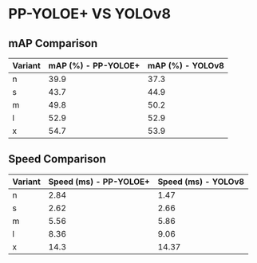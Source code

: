 ---
---

# PP-YOLOE+ VS YOLOv8

## mAP Comparison

| Variant | mAP (%) - PP-YOLOE+ | mAP (%) - YOLOv8 |
| ------- | ------------------- | ---------------- |
| n       | 39.9                | 37.3             |
| s       | 43.7                | 44.9             |
| m       | 49.8                | 50.2             |
| l       | 52.9                | 52.9             |
| x       | 54.7                | 53.9             |

## Speed Comparison

| Variant | Speed (ms) - PP-YOLOE+ | Speed (ms) - YOLOv8 |
| ------- | ---------------------- | ------------------- |
| n       | 2.84                   | 1.47                |
| s       | 2.62                   | 2.66                |
| m       | 5.56                   | 5.86                |
| l       | 8.36                   | 9.06                |
| x       | 14.3                   | 14.37               |
